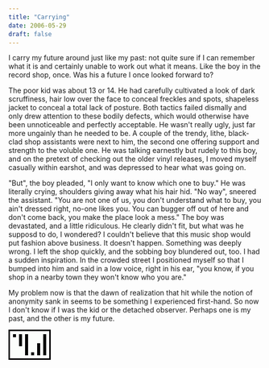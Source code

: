 ```yaml
---
title: "Carrying"
date: 2006-05-29
draft: false
---
```


I carry my future around just like my past: not quite sure if I can remember what it is and certainly unable to work out what it means.  Like the boy in the record shop, once.  Was his a future I once looked forward to?

The poor kid was about 13 or 14.  He had carefully cultivated a look of dark scruffiness, hair low over the face to conceal freckles  and spots, shapeless jacket to conceal a total lack of posture.  Both tactics failed dismally and only drew attention to these bodily defects, which would otherwise have been unnoticeable and perfectly acceptable.  He wasn't really ugly, just far more ungainly than he needed to be.  A couple of the trendy, lithe, black-clad shop assistants were next to him, the second one offering support and strength to the voluble one.  He was talking earnestly but rudely to this boy, and on the pretext of checking out the older vinyl releases, I moved myself casually within earshot, and was depressed to hear what was going on.

"But", the boy pleaded, "I only want to know which one to buy."  He was literally crying, shoulders giving away what his hair hid.  "No way", sneered the assistant.  "You are not one of us, you don't understand what to buy, you ain't dressed right, no-one likes you.  You can bugger off out of here and don't come back, you make the place look a mess."  The boy was devastated, and a little ridiculous.  He clearly didn't fit, but what was he supposd to do, I wondered?  I couldn't believe that this music shop would put fashion above business. It doesn't happen. Something was deeply wrong.  I left the shop quickly, and the sobbing boy blundered out, too.  I had a sudden inspiration.  In the crowded street I positioned myself so that I bumped into him and said in a low voice, right in his ear, "you know, if you shop in a nearby town they won't know who you are."

My problem now is that the dawn of realization that hit while the notion of anonymity sank in seems to be something I experienced first-hand.  So now I don't know if I was the kid or the detached observer.  Perhaps one is my past, and the other is my future.

![](/images/grids/f16.gif)
